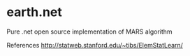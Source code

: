 # earth.net
Pure .net open source implementation of MARS algorithm 

References
http://statweb.stanford.edu/~tibs/ElemStatLearn/
